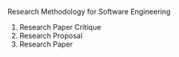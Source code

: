 Research Methodology for Software Engineering

1. Research Paper Critique
2. Research Proposal
3. Research Paper
